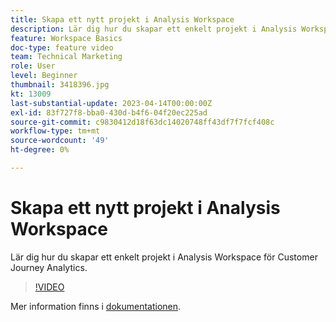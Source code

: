 ```yaml
---
title: Skapa ett nytt projekt i Analysis Workspace
description: Lär dig hur du skapar ett enkelt projekt i Analysis Workspace för Customer Journey Analytics.
feature: Workspace Basics
doc-type: feature video
team: Technical Marketing
role: User
level: Beginner
thumbnail: 3418396.jpg
kt: 13009
last-substantial-update: 2023-04-14T00:00:00Z
exl-id: 83f727f8-bba0-430d-b4f6-04f20ec225ad
source-git-commit: c9830412d18f63dc14020748ff43df7f7fcf408c
workflow-type: tm+mt
source-wordcount: '49'
ht-degree: 0%

---
```


# Skapa ett nytt projekt i Analysis Workspace

Lär dig hur du skapar ett enkelt projekt i Analysis Workspace för Customer Journey Analytics.

>[!VIDEO](https://video.tv.adobe.com/v/3418396/?learn=on&quality=12)

Mer information finns i [dokumentationen](https://experienceleague.adobe.com/docs/analytics-platform/using/cja-workspace/perform-basic-analysis.html).
